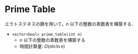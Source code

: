 # Prime Table

エラトステネスの篩を用いて，$n$ 以下の整数の素数表を構築する．

- `vector<bool> prime_table(int n)`
    - $n$ 以下の整数の素数表を構築する
    - 時間計算量: $O(n\ln\ln n)$